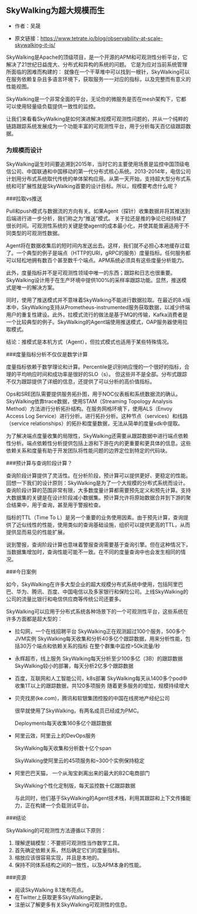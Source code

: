 ## SkyWalking为超大规模而生
- 作者：吴晟

- 原文链接：https://www.tetrate.io/blog/observability-at-scale-skywalking-it-is/

SkyWalking是Apache的顶级项目，是一个开源的APM和可观测性分析平台，它解决了21世纪日益庞大、分布式和异构的系统的问题。
它是为应对当前系统管理所面临的困难而构建的：
就像在一个干草堆中可以找到一根针，SkyWalking可以在服务依赖复杂且多语言环境下，获取服务一一对应的指标，以及完整而有意义的性能视图。

SkyWalking是一个非常全面的平台，无论你的微服务是否在mesh架构下，它都可以使用轻量级负载提供一致性的监控。

让我们来看看SkyWalking是如何演进解决规模可观测性问题的，并从一个纯粹的链路跟踪系统发展成为一个功能丰富的可观测性平台，用于分析每天百亿级跟踪数据。

### 为规模而设计

SkyWalking诞生时间要追溯到2015年，当时它的主要使用场景是监控中国顶级电信公司、中国联通和中国移动的第一代分布式核心系统。2013-2014年，电信公司计划用分布式系统取代传统的单体架构应用。从第一天开始，支持超大型分布式系统和可扩展性就是SkyWalking首要的设计目标。所以，规模要考虑什么呢？

###拉取vs推送

Pull和push模式与数据流的方向有关。如果Agent（探针）收集数据并将其推送到后端进行进一步分析，我们称之为“推送”模式。
关于拉还是推的争论已经持续了很长时间。可观测性系统的关键是使agent的成本最小化，并使其能普遍适用于不同类型的可观测性数据。

Agent将在数据收集后的短时间内发送出去。这样，我们就不必担心本地缓存过载了。一个典型的例子是端点（HTTP的URI，gRPC的服务）度量指标。任何服务都可以轻松地拥有数百个甚至数千个端点。APM系统必须具有这些度量分析能力。

此外，度量指标并不是可观测性领域中唯一的东西；跟踪和日志也很重要。SkyWalking设计用于在生产环境中提供100%的采样率跟踪功能。显然，推送模式是唯一的解决方案。

同时，使用了推送模式并不意味着SkyWalking不能进行数据拉取。在最近的8.x版本中，SkyWalking支持从Prometheus-instrumented服务获取数据，以减少终端用户的重复性建设。此外，拉模式流行的做法是基于MQ的传输，Kafka消费者是一个比较典型的例子。SkyWalking的Agent端使用推送模式，OAP服务器使用拉取模式。

结论：推模式是本机方式（Agent），但拉式模式也适用于某些特殊情况。

###度量指标分析不仅仅是数学计算

度量指标依赖于数学理论和计算。Percentile是识别响应慢的一个很好的指标，合理的平均响应时间和成功率是很好的SLO（s）。
但这些并不是全部。分布式跟踪不仅为跟踪提供了详细的信息，还提供了可以分析的高价值指标。

Ops和SRE团队需要提供服务拓扑图，用于NOC仪表板和系统数据流的确认。SkyWalking依靠trace数据，使用STAM（Streaming Topology Analysis Method）方法进行分析拓扑结构。在服务网格环境下，使用ALS（Envoy Access Log Service）进行分析。进行拓扑分析。这种节点（services）和线路（service relationships）的拓扑和度量数据，无法从简单的度量sdk中提取。

为了解决端点度量收集的局限性，SkyWalking还需要从跟踪数据中进行端点依赖性分析。端点依赖性分析提供包括上游和下游在内的更重要和更具体的信息。这些依赖关系和度量有助于开发团队将性能问题的边界定位到特定的代码块。

###预计算与查询阶段计算？

查询阶段计算提供了灵活性。在分析阶段，预计算可以提供更好、更稳定的性能。回想一下我们的设计原则：SkyWalking是为了一个大规模的分布式系统而设计。查询阶段计算的范围非常有限，大多数度量计算都需要预先定义和预先计算。支持大数据集的关键是在设计阶段减小数据集。预计算允许将原始数据合并到下游的聚合结果中，用于查询，甚至用于警报检查。


指标的TTL（Time To L）是另一个重要的业务使用因素。由于预先计算，查询提供了近似线性的性能，使用类似的查询基础设施，组织可以提供更高的TTL，从而提供显而易见的性能扩展。

说到警报，查询阶段计算也意味着警报查询需要基于查询引擎。但在这种情况下，当数据集增加时，查询性能可能不一致。在不同的度量查询中也会发生相同的情况。

###今日案例

如今，SkyWalking在许多大型企业的超大规模分布式系统中使用，包括阿里巴巴、华为、腾讯、百度、中国电信以及多家银行和保险公司。上线SkyWalking的公司的流量比银行和电信供应商等传统公司还要多。

SkyWalking可以应用于分布式系统各种场景下的一个可观测性平台，这些系统在许多方面都是超大型的：

- 拉勾网，一个在线招聘平台
  SkyWalking正在观测超过100个服务，500多个JVM实例
  SkyWalking每天收集和分析40多亿个跟踪数据，用来分析性能，包括30万个端点和依赖关系的指标
  在整个群集中监控>50k流量/秒

- 永辉超市，线上服务
  SkyWalking每天分析至少100多亿（3B）的跟踪数据
  SkyWalking较小的部署，每天分析2亿多个跟踪数据

- 百度，互联网和人工智能公司，k8s部署
  SkyWalking每天从1400多个pod中收集1T以上的跟踪数据，共120多项服务
  随着更多服务的增加，规模持续增大

- 贝壳找房(ke.com)，腾讯和软银集团控股的中国在线房地产经纪公司

  很早就使用了SkyWalking，有两名成员已经成为PMC。

  Deployments每天收集160多亿个跟踪数据

- 阿里云效，阿里云上的DevOps服务

  SkyWalking每天收集和分析数十亿个span

  SkyWalking使阿里云的45项服务和~300个实例保持稳定

- 阿里巴巴天猫， 一个从淘宝剥离出来的最大的B2C电商部门

  SkyWalking个性化定制版，每天监控数十亿跟踪数据

  与此同时，他们基于SkyWalking的Agent技术栈，利用其跟踪和上下文传播能力，正在构建一个负载测试平台。

###结论

SkyWalking的可观测性方法遵循以下原则：

1. 理解逻辑模型：不要把可观测性当作数学工具。
2. 首先确定依赖关系，然后确定它们的度量指标。
3. 缩放应该很容易实现，并且是本地的。
4. 保持不同体系结构之间的一致性，以及APM本身的性能。

###资源
- 阅读SkyWalking 8.1发布亮点。
- 在Twitter上获取更多SkyWalking更新。
- 注册以了解更多有关SkyWalking可观测性的信息。

